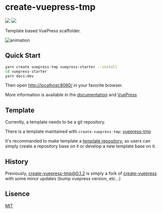 # create-vuepress-tmp

<p align="left">
  <img src="https://badgen.net/npm/v/create-vuepress-tmp" />
  <img src="https://badgen.net/npm/license/create-vuepress-tmp" />
</p>

Template based VuePress scaffolder.

![animation](https://github.com/ludanxer/create-vuepress-tmp/docs/.vuepress/hero.svg)

## Quick Start

```bash
yarn create vuepress-tmp vuepress-starter --install
cd vuepress-starter
yarn docs:dev
```

Then open [http://localhost:8080/](http://localhost:8080/) in your favorite browser.

More information is available in the [documentation](https://create-vuepress-tmp.netlify.com/) and [VuePress](https://vuepress.vuejs.org/)

## Template

Currently, a template needs to be a git repository.

There is a template maintained with `create-vuepress-tmp`: [vuepress-tmp](https://github.com/ludanxer/vuepress-tmp)

It's recommanded to make template a [template repository](https://help.github.com/en/github/creating-cloning-and-archiving-repositories/creating-a-template-repository), so users can simply create a repository base on it or develop a new template base on it.

## History

Previously, [create-vuepress-tmp@0.1.2](https://github.com/ludanxer/create-vuepress-tmp/tree/89578b72818a182adff5a0045379c1666ddfc8ed) is simply a fork of [create-vuepress](https://github.com/vuepressjs/create-vuepress) with some minor updates (bump vuepress version, etc...)

## Lisence

[MIT](https://github.com/ludanxer/create-vuepress-tmp/blob/master/LICENSE)
